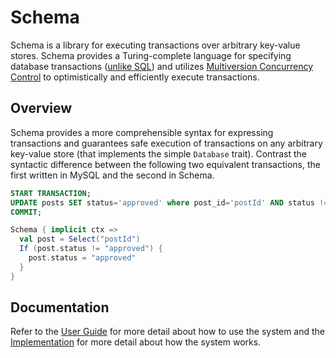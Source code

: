# Schema
Schema is a library for executing transactions over arbitrary key-value stores. Schema provides a Turing-complete language for specifying database transactions ([unlike SQL](http://stackoverflow.com/a/900062/1447029)) and utilizes [Multiversion Concurrency Control](https://en.wikipedia.org/wiki/Multiversion_concurrency_control) to optimistically and efficiently execute transactions.

## Overview
Schema provides a more comprehensible syntax for expressing transactions and guarantees safe execution of transactions on any arbitrary key-value store (that implements the simple ```Database``` trait). Contrast the syntactic difference between the following two equivalent transactions, the first written in MySQL and the second in Schema. 

```sql
START TRANSACTION;
UPDATE posts SET status='approved' where post_id='postId' AND status != 'approved';
COMMIT;
```

```scala
Schema { implicit ctx =>
  val post = Select("postId")
  If (post.status != "approved") {
    post.status = "approved"
  }
}
```

## Documentation
Refer to the [User Guide](https://github.com/ashwin153/schema/wiki/User-Guide) for more detail about how to use the system and the [Implementation](https://github.com/ashwin153/schema/wiki/Implementation) for more detail about how the system works.
